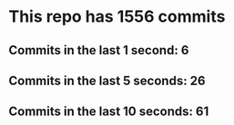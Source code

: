 # This repo has 1556 commits

## Commits in the last 1 second: 6
## Commits in the last 5 seconds: 26
## Commits in the last 10 seconds: 61
